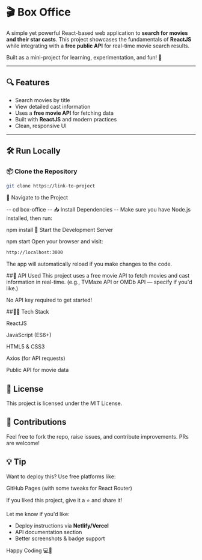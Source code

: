 
# 🎬 Box Office

A simple yet powerful React-based web application to **search for movies and their star casts**. This project showcases the fundamentals of **ReactJS** while integrating with a **free public API** for real-time movie search results.

Built as a mini-project for learning, experimentation, and fun! 🚀

---

## 🔍 Features

- Search movies by title
- View detailed cast information
- Uses a **free movie API** for fetching data
- Built with **ReactJS** and modern practices
- Clean, responsive UI

---

## 🛠️ Run Locally

### 📦 Clone the Repository

```bash
git clone https://link-to-project
```
📁 Navigate to the Project

-- cd box-office
-- 📥 Install Dependencies
-- Make sure you have Node.js installed, then run:


npm install
🚀 Start the Development Server


npm start
Open your browser and visit:

```bash
http://localhost:3000

```

The app will automatically reload if you make changes to the code.

##📡 API Used
This project uses a free movie API to fetch movies and cast information in real-time. (e.g., TVMaze API or OMDb API — specify if you'd like.)

No API key required to get started!

##👨‍💻 Tech Stack

ReactJS

JavaScript (ES6+)

HTML5 & CSS3

Axios (for API requests)

Public API for movie data

## 📝 License
This project is licensed under the MIT License.

## 🙌 Contributions
Feel free to fork the repo, raise issues, and contribute improvements. PRs are welcome!

## 💡 Tip
Want to deploy this? Use free platforms like:

GitHub Pages (with some tweaks for React Router)



If you liked this project, give it a ⭐ and share it!

Let me know if you'd like:
- Deploy instructions via **Netlify/Vercel**
- API documentation section
- Better screenshots & badge support

Happy Coding 💻🚀







